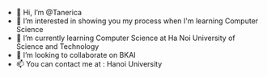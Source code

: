 - 👋 Hi, I’m @Tanerica
- 👀 I’m interested in showing you my process when I'm learning Computer Science
- 🌱 I’m currently learning Computer Science at Ha Noi University of Science and Technology
- 💞️ I’m looking to collaborate on BKAI
- 📫 You can contact me at : Hanoi University

<!---
Tanerica/Tanerica is a ✨ special ✨ repository because its `README.md` (this file) appears on your GitHub profile.
You can click the Preview link to take a look at your changes.
--->

